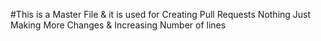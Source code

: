 #This is a Master File & it is used for Creating Pull Requests
Nothing 
Just 
Making 
More 
Changes
& 
Increasing 
Number 
of lines

